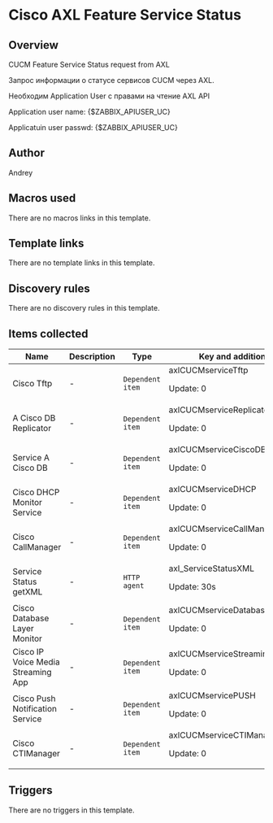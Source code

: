 # Cisco AXL Feature Service Status

## Overview

CUCM Feature Service Status request from AXL


Запрос информации о статусе сервисов CUCM через AXL.


 


Необходим Application User с правами на чтение AXL API


Application user name: {$ZABBIX\_APIUSER\_UC}


Applicatuin user passwd: {$ZABBIX\_APIUSER\_UC}


 


 



## Author

Andrey

## Macros used

There are no macros links in this template.

## Template links

There are no template links in this template.

## Discovery rules

There are no discovery rules in this template.

## Items collected

|Name|Description|Type|Key and additional info|
|----|-----------|----|----|
|Cisco Tftp|<p>-</p>|`Dependent item`|axlCUCMserviceTftp<p>Update: 0</p>|
|A Cisco DB Replicator|<p>-</p>|`Dependent item`|axlCUCMserviceReplicator<p>Update: 0</p>|
|Service A Cisco DB|<p>-</p>|`Dependent item`|axlCUCMserviceCiscoDB<p>Update: 0</p>|
|Cisco DHCP Monitor Service|<p>-</p>|`Dependent item`|axlCUCMserviceDHCP<p>Update: 0</p>|
|Cisco CallManager|<p>-</p>|`Dependent item`|axlCUCMserviceCallManager<p>Update: 0</p>|
|Service Status getXML|<p>-</p>|`HTTP agent`|axl_ServiceStatusXML<p>Update: 30s</p>|
|Cisco Database Layer Monitor|<p>-</p>|`Dependent item`|axlCUCMserviceDatabaseLayerMonitor<p>Update: 0</p>|
|Cisco IP Voice Media Streaming App|<p>-</p>|`Dependent item`|axlCUCMserviceStreamingApp<p>Update: 0</p>|
|Cisco Push Notification Service|<p>-</p>|`Dependent item`|axlCUCMservicePUSH<p>Update: 0</p>|
|Cisco CTIManager|<p>-</p>|`Dependent item`|axlCUCMserviceCTIManager<p>Update: 0</p>|
## Triggers

There are no triggers in this template.

